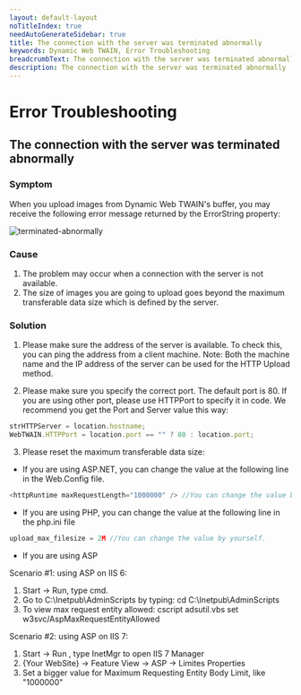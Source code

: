 ```yaml
---
layout: default-layout
noTitleIndex: true
needAutoGenerateSidebar: true
title: The connection with the server was terminated abnormally
keywords: Dynamic Web TWAIN, Error Troubleshooting
breadcrumbText: The connection with the server was terminated abnormally
description: The connection with the server was terminated abnormally
---
```


# Error Troubleshooting

## The connection with the server was terminated abnormally

### Symptom

When you upload images from Dynamic Web TWAIN's buffer, you may receive the following error message returned by the ErrorString property:

![terminated-abnormally]({{site.assets}}imgs/terminated-abnormally.png)

### Cause

1. The problem may occur when a connection with the server is not available.
2. The size of images you are going to upload goes beyond the maximum transferable data size which is defined by the server.

### Solution

1. Please make sure the address of the server is available. To check this, you can ping the address from a client machine.
   Note: Both the machine name and the IP address of the server can be used for the HTTP Upload method.

2. Please make sure you specify the correct port. The default port is 80. If you are using other port, please use HTTPPort to specify it in code.
   We recommend you get the Port and Server value this way:

```javascript
strHTTPServer = location.hostname;
WebTWAIN.HTTPPort = location.port == "" ? 80 : location.port;
```

3. Please reset the maximum transferable data size:

- If you are using ASP.NET, you can change the value at the following line in the Web.Config file.

```javascript
<httpRuntime maxRequestLength="1000000" /> //You can change the value by yourself.
```

- If you are using PHP, you can change the value at the following line in the php.ini file

```javascript
upload_max_filesize = 2M //You can change the value by yourself.
```

- If you are using ASP

Scenario #1: using ASP on IIS 6:

1. Start -> Run, type cmd.
2. Go to C:\Inetpub\AdminScripts by typing: cd C:\Inetpub\AdminScripts
3. To view max request entity allowed: cscript adsutil.vbs set w3svc/AspMaxRequestEntityAllowed

Scenario #2: using ASP on IIS 7:

1. Start -> Run , type InetMgr to open IIS 7 Manager
2. {Your WebSite} -> Feature View -> ASP -> Limites Properties
3. Set a bigger value for Maximum Requesting Entity Body Limit, like "1000000"

